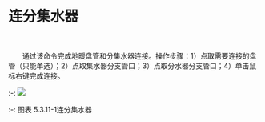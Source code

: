 # 连分集水器
<br/>



&emsp;&emsp;通过该命令完成地暖盘管和分集水器连接。操作步骤：1）点取需要连接的盘管（只能单选）；2）点取集水器分支管口；3）点取分水器分支管口；4）单击鼠标右键完成连接。
<br/>

:-: ![](images/196.png)


:-: 图表 5.3.11-1连分集水器